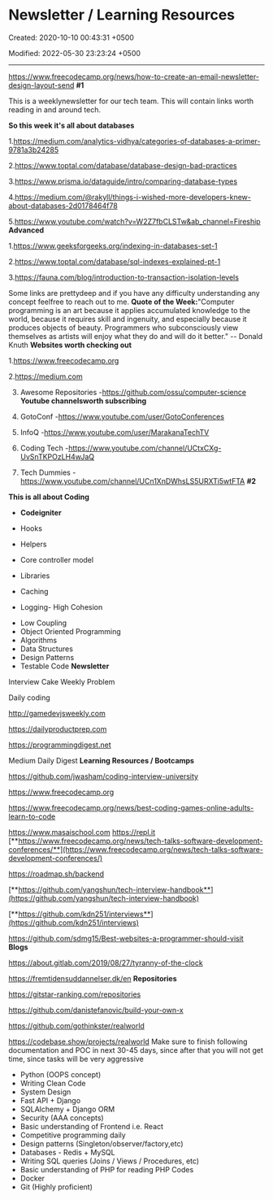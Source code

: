 # Newsletter / Learning Resources

Created: 2020-10-10 00:43:31 +0500

Modified: 2022-05-30 23:23:24 +0500

---

<https://www.freecodecamp.org/news/how-to-create-an-email-newsletter-design-layout-send>
**#1**

This is a weeklynewsletter for our tech team. This will contain links worth reading in and around tech.

**So this week it's all about databases**

1.<https://medium.com/analytics-vidhya/categories-of-databases-a-primer-9781a3b24285>

2.<https://www.toptal.com/database/database-design-bad-practices>

3.<https://www.prisma.io/dataguide/intro/comparing-database-types>

4.<https://medium.com/@rakyll/things-i-wished-more-developers-knew-about-databases-2d0178464f78>

5.<https://www.youtube.com/watch?v=W2Z7fbCLSTw&ab_channel=Fireship>
**Advanced**

1.<https://www.geeksforgeeks.org/indexing-in-databases-set-1>

2.<https://www.toptal.com/database/sql-indexes-explained-pt-1>

3.<https://fauna.com/blog/introduction-to-transaction-isolation-levels>

Some links are prettydeep and if you have any difficulty understanding any concept feelfree to reach out to me.
**Quote of the Week:**"Computer programming is an art because it applies accumulated knowledge to the world, because it requires skill and ingenuity, and especially because it produces objects of beauty. Programmers who subconsciously view themselves as artists will enjoy what they do and will do it better." -- Donald Knuth
**Websites worth checking out**

1.<https://www.freecodecamp.org>

2.<https://medium.com>

3. Awesome Repositories -<https://github.com/ossu/computer-science>
**Youtube channelsworth subscribing**

1. GotoConf -<https://www.youtube.com/user/GotoConferences>

2. InfoQ -<https://www.youtube.com/user/MarakanaTechTV>

3. Coding Tech -<https://www.youtube.com/channel/UCtxCXg-UvSnTKPOzLH4wJaQ>

4. Tech Dummies -<https://www.youtube.com/channel/UCn1XnDWhsLS5URXTi5wtFTA>
**#2**

**This is all about Coding**
-   **Codeigniter**

* Hooks

* Helpers

* Core controller model
* Libraries

* Caching

* Logging-   High Cohesion
-   Low Coupling
-   Object Oriented Programming
-   Algorithms
-   Data Structures
-   Design Patterns
-   Testable Code
**Newsletter**

Interview Cake Weekly Problem

Daily coding

<http://gamedevjsweekly.com>

<https://dailyproductprep.com>

<https://programmingdigest.net>

Medium Daily Digest
**Learning Resources / Bootcamps**

<https://github.com/jwasham/coding-interview-university>

<https://www.freecodecamp.org>

<https://www.freecodecamp.org/news/best-coding-games-online-adults-learn-to-code>

<https://www.masaischool.com>
<https://repl.it>
[**https://www.freecodecamp.org/news/tech-talks-software-development-conferences/**](https://www.freecodecamp.org/news/tech-talks-software-development-conferences/)

<https://roadmap.sh/backend>

[**https://github.com/yangshun/tech-interview-handbook**](https://github.com/yangshun/tech-interview-handbook)

[**https://github.com/kdn251/interviews**](https://github.com/kdn251/interviews)

<https://github.com/sdmg15/Best-websites-a-programmer-should-visit>
**Blogs**

<https://about.gitlab.com/2019/08/27/tyranny-of-the-clock>

<https://fremtidensuddannelser.dk/en>
**Repositories**

<https://gitstar-ranking.com/repositories>

<https://github.com/danistefanovic/build-your-own-x>

<https://github.com/gothinkster/realworld>

<https://codebase.show/projects/realworld>
Make sure to finish following documentation and POC in next 30-45 days, since after that you will not get time, since tasks will be very aggressive
-   Python (OOPS concept)
-   Writing Clean Code
-   System Design
-   Fast API + Django
-   SQLAlchemy + Django ORM
-   Security (AAA concepts)
-   Basic understanding of Frontend i.e. React
-   Competitive programming daily
-   Design patterns (Singleton/observer/factory,etc)
-   Databases - Redis + MySQL
-   Writing SQL queries (Joins / Views / Procedures, etc)
-   Basic understanding of PHP for reading PHP Codes
-   Docker
-   Git (Highly proficient)
